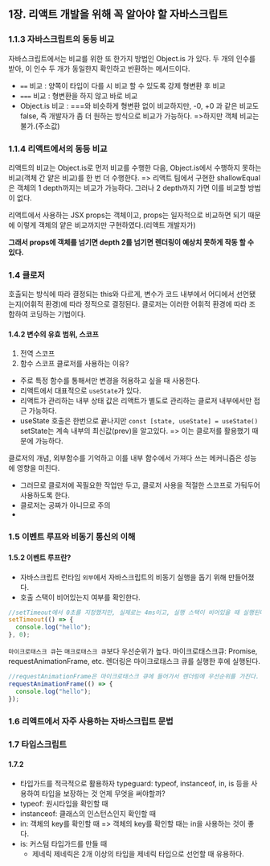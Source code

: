 ## 1장. 리액트 개발을 위해 꼭 알아야 할 자바스크립트

### 1.1.3 자바스크립트의 동등 비교
자바스크립트에서는 비교를 위한 또 한가지 방법인 Object.is 가 있다.
두 개의 인수를 받아, 이 인수 두 개가 동일한지 확인하고 반환하는 메서드이다.
- `==` 비교 : 양쪽이 타입이 다를 시 비교 할 수 있도록 강제 형변환 후 비교
- `===` 비교 : 형변환을 하지 않고 바로 비교
- Object.is 비교 : ===와 비슷하게 형변환 없이 비교하지만, -0, +0 과 같은 비교도 false, 즉 개발자가 좀 더 원하는 방식으로 비교가 가능하다.
  =>하지만 객체 비교는 불가.(주소값)

### 1.1.4 리액트에서의 동등 비교
리액트의 비교는 Object.is로 먼저 비교를 수행한 다음, Object.is에서 수행하지 못하는 비교(객체 간 얕은 비교)를 한 번 더 수행한다.
 => 리액트 팀에서 구현한 shallowEqual은 객체의 1 depth까지는 비교가 가능하다. 그러나 2 depth까지 가면 이를 비교할 방법이 없다.
 
 리액트에서 사용하는 JSX props는 객체이고, props는 일자적으로 비교하면 되기 때문에 이렇게 객체의 얕은 비교까지만 구현하였다.(리액트 개발자가)
 
 **그래서 props에 객체를 넘기면 depth 2를 넘기면 렌더링이 예상치 못하게 작동 할 수 있다.**
  


### 1.4 클로저
호출되는 방식에 따라 결정되는 this와 다르게, 변수가 코드 내부에서 어디에서 선언됐는지(어휘적 환경)에 따라 정적으로 결정된다.
클로저는 이러한 어휘적 환경에 따라 조합하여 코딩하는 기법이다.
#### 1.4.2 변수의 유효 범위, 스코프
1. 전역 스코프
2. 함수 스코프
클로저를 사용하는 이유?
- 주로 특정 함수를 통해서만 변경을 허용하고 싶을 때 사용한다.
- 리액트에서 대표적으로 `useState`가 있다.
- 리액트가 관리하는 내부 상태 값은 리액트가 별도로 관리하는 클로저 내부에서만 접근 가능하다.
- useState 호출은 한번으로 끝나지만 `const [state, useState] = useState()` setState는 계속 내부의 최신값(prev)을 알고있다. => 이는 클로저를 활용했기 때문에 가능하다.

클로저의 개념, 외부함수를 기억하고 이를 내부 함수에서 가져다 쓰는 메커니즘은 성능에 영향을 미친다.
- 그러므로 클로저에 꼭필요한 작업만 두고, 클로저 사용을 적절한 스코프로 가둬두어 사용하도록 한다.
- 클로저는 공짜가 아니므로 주의
- 
### 1.5 이벤트 루프와 비동기 통신의 이해
#### 1.5.2 이벤트 루프란?
- 자바스크립트 런타임 `외부`에서 자바스크립트의 비동기 실행을 돕기 위해 만들어졌다.
- 호출 스택이 비어있는지 여부를 확인한다.



```javascript
//setTimeout에서 0초를 지정했지만, 실제로는 4ms이고, 실행 스택이 비어있을 때 실행된다.
setTimeout(() => {
  console.log("hello");
}, 0);
```
`마이크로태스크 큐`는 `매크로태스크 큐`보다 우선순위가 높다.
마이크로태스크큐: Promise, requestAnimationFrame, etc.
렌더링은 마이크로태스크 큐를 실행한 후에 실행된다.
```javascript
//requestAnimationFrame은 마이크로태스크 큐에 들어가서 렌더링에 우선순위를 가진다.
requestAnimationFrame(() => {
  console.log("hello");
});
```
### 1.6 리액트에서 자주 사용하는 자바스크립트 문법
### 1.7 타입스크립트
#### 1.7.2
- 타입가드를 적극적으로 활용하자
  typeguard: typeof, instanceof, in, is 등을 사용하여 타입을 보장하는 것
언제 무엇을 써야할까?
- typeof: 원시타입을 확인할 때
- instanceof: 클래스의 인스턴스인지 확인할 때
- in: 객체의 key를 확인할 때 => 객체의 key를 확인할 때는 in을 사용하는 것이 좋다.
- is: 커스텀 타입가드를 만들 때
  - 제네릭
    제네릭은 2개 이상의 타입을 제네릭 타입으로 선언할 때 유용하다.
